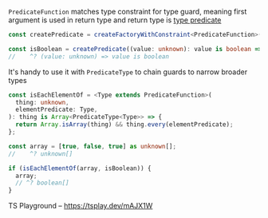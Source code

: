`PredicateFunction` matches type constraint for type guard, meaning first argument is used in return type and return
type is [type predicate](https://www.typescriptlang.org/docs/handbook/2/narrowing.html#using-type-predicates)

```ts
const createPredicate = createFactoryWithConstraint<PredicateFunction>();

const isBoolean = createPredicate((value: unknown): value is boolean => typeof value === "boolean");
//    ^? (value: unknown) => value is boolean
```

It's handy to use it with `PredicateType` to chain guards to narrow broader types

```ts
const isEachElementOf = <Type extends PredicateFunction>(
  thing: unknown,
  elementPredicate: Type,
): thing is Array<PredicateType<Type>> => {
  return Array.isArray(thing) && thing.every(elementPredicate);
};

const array = [true, false, true] as unknown[];
//    ^? unknown[]

if (isEachElementOf(array, isBoolean)) {
  array;
  // ^? boolean[]
}
```

TS Playground – https://tsplay.dev/mAJX1W
